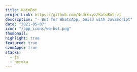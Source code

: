 ```yaml
---
title: KatoBot
projectLink: https://github.com/4ndrexyz/KatoBot-v1
description: "- Bot for WhatsApp, build with JavaScript"
date: "2021-05-07"
icon: "/app_icons/wa-bot.png"
thumbnail: 
highlight: true
featured: true
sznmApps: true
stacks:
  - js
  - heroku
---
```

